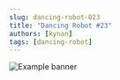 ```yaml
---
slug: dancing-robot-023
title: "Dancing Robot #23"
authors: [kynan]
tags: [dancing-robot]
---
```


![Example banner](/img/stories/dancing-robot/023.png)
